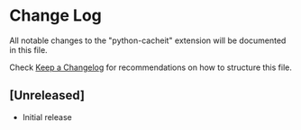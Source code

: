 # Change Log

All notable changes to the "python-cacheit" extension will be documented in this file.

Check [Keep a Changelog](http://keepachangelog.com/) for recommendations on how to structure this file.

## [Unreleased]

- Initial release